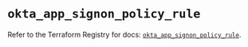 # `okta_app_signon_policy_rule`

Refer to the Terraform Registry for docs: [`okta_app_signon_policy_rule`](https://registry.terraform.io/providers/okta/okta/4.18.0/docs/resources/app_signon_policy_rule).
